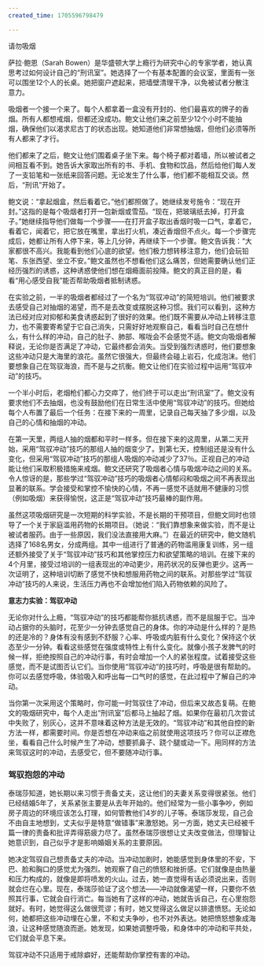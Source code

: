 ```yaml
---
created_time: 1705596798479

---
```

请勿吸烟

萨拉·鲍恩（Sarah Bowen）是华盛顿大学上瘾行为研究中心的专家学者，她认真思考过如何设计自己的“刑讯室”。她选择了一个有基本配置的会议室，里面有一张可以围坐12个人的长桌。她把窗户遮起来，把墙壁清理干净，以免被试者分散注意力。

吸烟者一个接一个来了。每个人都拿着一盒没有开封的、他们最喜欢的牌子的香烟。所有人都想戒烟，但都还没成功。鲍文让他们来之前至少12个小时不能抽烟，确保他们以渴求尼古丁的状态出现。她知道他们非常想抽烟，但他们必须等所有人都来了才行。

他们都来了之后，鲍文让他们围着桌子坐下来。每个椅子都对着墙，所以被试者之间相互看不到。她告诉大家取出所有的书、手机、食物和饮品，然后给他们每人发了一支铅笔和一张纸来回答问题。无论发生了什么事，他们都不能相互交谈。然后，“刑讯”开始了。

鲍文说：“拿起烟盒，然后看着它。”他们都照做了。她继续发号施令：“现在开封。”这指的是每个吸烟者打开一包新烟或雪茄。“现在，把玻璃纸去掉，打开盒子。”她继续指导他们做每一个步骤——在打开盒子取出香烟时吸一口气，拿着它，看着它，闻着它，把它放在嘴里，拿出打火机，凑近香烟但不点火。每一个步骤完成后，她都让所有人停下来，等上几分钟，再继续下一个步骤。鲍文告诉我：“大家都很不高兴。我能看到他们心底的欲望。他们极力想转移注意力，他们会玩铅笔、东张西望、坐立不安。”鲍文虽然也不想看他们这么痛苦，但她需要确认他们正经历强烈的诱惑，这种诱惑使他们想在烟瘾面前投降。鲍文的真正目的是，看看“用心感受自我”能否帮助吸烟者抵制诱惑。

在实验之前，一半的吸烟者都经过了一个名为“驾驭冲动”的简短培训。他们被要求去感受自己对抽烟的渴望，而不是去改变或摆脱这种习惯。我们可以看到，这种方法已经对应对抑郁和美食诱惑起到了很好的效果。他们既不需要从冲动上转移注意力，也不需要寄希望于它自己消失，只需好好地观察自己，看看当时自己在想什么，有什么样的冲动，自己的肚子、肺部、喉咙会不会感觉不适。鲍文向吸烟者解释说，无论你是否满足了冲动，它最终都会消失。当受到强烈诱惑时，他们要想象这些冲动只是大海里的浪花。虽然它很强大，但最终会碰上岩石，化成泡沫。他们要想象自己在驾驭海浪，而不是与之抗衡。鲍文让他们在实验过程中运用“驾驭冲动”的技巧。

一个半小时后，老烟枪们都心力交瘁了，他们终于可以走出“刑讯室”了。鲍文没有要求他们不去抽烟，也没有鼓励他们在日常生活中使用“驾驭冲动”的技巧。但她给每个人布置了最后一个任务：在接下来的一周里，记录自己每天抽了多少烟，以及自己的心情和抽烟的冲动。

在第一天里，两组人抽的烟都和平时一样多。但在接下来的这周里，从第二天开始，采用“驾驭冲动”技巧的那组人抽的烟变少了。到第七天，控制组还是没有什么变化，但采用“驾驭冲动”技巧的那组人吸烟的冲动减少了37％。正视自己的冲动能让他们采取积极措施来戒烟。鲍文还研究了吸烟者心情与吸烟冲动之间的关系。令人惊讶的是，那些学过“驾驭冲动”技巧的吸烟者心情郁闷和吸烟之间不再表现出显著的联系。学会接受和掌控不愉快的心情，不再一感觉不适就用不健康的习惯（例如吸烟）来获得愉悦，这正是“驾驭冲动”技巧最棒的副作用。

虽然这项吸烟研究是一次短期的科学实验，不是长期的干预项目，但鲍文同时也领导了一个关于家庭滥用药物的长期项目。（她说：“我们靠想象来做实验，而不是让被试者服药。由于一些原因，我们没法直接用大麻。”）在最近的研究中，鲍文随机选择了168名男女，分成两组。其中一组进行了普通的药物滥用康复训练，另一组还额外接受了关于“驾驭冲动”技巧和其他掌控压力和欲望策略的培训。在接下来的4个月里，接受过培训的一组表现出的冲动更少，用药状况的反弹也更少。这再一次证明了，这种培训切断了感觉不快和想服用药物之间的联系。对那些学过“驾驭冲动”技巧的人来说，生活压力再也不会增加他们陷入药物依赖的风险了。

**意志力实验：驾驭冲动**

无论你对什么上瘾，“驾驭冲动”的技巧都能帮你抵抗诱惑，而不是屈服于它。当冲动占据你的头脑时，花至少一分钟去感觉自己的身体。你的冲动是什么样的？是热的还是冷的？身体有没有感到不舒服？心率、呼吸或内脏有什么变化？保持这个状态至少一分钟。看看这些感觉在强度或特性上有什么变化。就像小孩子发脾气的时候一样，拒绝按照自己的冲动行事，有时会增加一个人的紧张程度。试着接受这些感觉，而不是试图否认它们。当你使用“驾驭冲动”的技巧时，呼吸是很有帮助的。你可以去感觉呼吸，体验吸入和呼出每一口气时的感觉，在此过程中了解自己的冲动。

当你第一次采用这个策略时，你可能一时驾驭住了冲动，但后来又故态复萌。在鲍文的吸烟研究中，每个人走出“刑讯室”后都马上抽起了烟。如果你在最初几次尝试中失败了，别灰心，这并不意味着这种方法是无效的。“驾驭冲动”和其他自控的新方法一样，都需要时间。你是否想在冲动来临之前就使用这项技巧？你可以正襟危坐，看看自己什么时候产生了冲动，想要抓鼻子、跷个腿或动一下。用同样的方法来驾驭这时的冲动，去感受它，但不要随冲动行事。

### 驾驭抱怨的冲动

泰瑞莎知道，她长期以来习惯于责备丈夫，这让他们的夫妻关系变得很紧张。他们已经结婚5年了，关系紧张主要是从去年开始的。他们经常为一些小事争吵，例如房子周边的环境应该怎么打理，如何管教他们4岁的儿子等。泰瑞莎发现，自己会不由自主地想到，丈夫似乎是特意“做错事”来激怒她。另一方面，她丈夫已经被千篇一律的责备和批评弄得筋疲力尽了。虽然泰瑞莎很想让丈夫改变做法，但理智让她意识到，自己似乎才是影响婚姻关系的主要原因。

她决定驾驭自己想责备丈夫的冲动。当冲动加剧时，她能感觉到身体里的不安，下巴、脸和胸口的感觉尤为强烈。她观察了自己的愤怒和挫折感。它们就像是由热量和压力构成的，就像是即将喷发的火山。过去，她一直觉得有话必须说出来，否则就会烂在心里。现在，泰瑞莎验证了这个想法——冲动就像渴望一样，只要你不依照其行事，它就会自行消亡。每当她有了这样的冲动，她就告诉自己，在心里抱怨就好。有时，她觉得这么做很荒谬；有时，她又觉得这么做足以排遣愤怒。无论如何，她都把这些冲动埋在心里，不和丈夫争吵，也不对外表达。她把愤怒想象成海浪，让这种感觉随浪而逝。她发现，如果她调整呼吸，和身体中的冲动和平共处，它们就会平息下来。

驾驭冲动不只适用于戒除癖好，还能帮助你掌控有害的冲动。